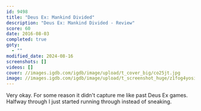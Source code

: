 ```yaml
---
id: 9498
title: "Deus Ex: Mankind Divided"
description: "Deus Ex: Mankind Divided - Review"
score: 60
date: 2016-08-03
completed: true
goty:
  - ""
modified_date: 2024-08-16
screenshots: []
videos: []
cover: //images.igdb.com/igdb/image/upload/t_cover_big/co25jt.jpg
image: //images.igdb.com/igdb/image/upload/t_screenshot_huge/z1fog4yosiqhvfokym1c.jpg
---
```

Very okay. For some reason it didn't capture me like past Deus Ex games. Halfway through I just started running through instead of sneaking.